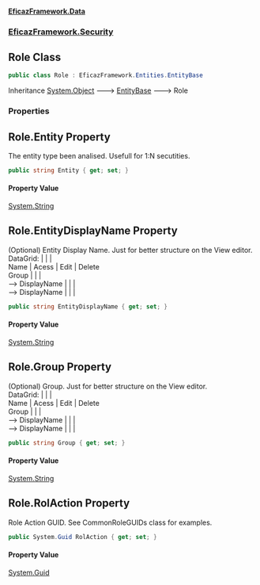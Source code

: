 #### [EficazFramework.Data](EficazFrameworkData.md 'EficazFramework Data')
### [EficazFramework.Security](EficazFrameworkData.md#EficazFramework.Security 'EficazFramework.Security')

## Role Class

```csharp
public class Role : EficazFramework.Entities.EntityBase
```

Inheritance [System.Object](https://docs.microsoft.com/en-us/dotnet/api/System.Object 'System.Object') &#129106; [EntityBase](EficazFramework.Entities/EntityBase.md 'EficazFramework.Entities.EntityBase') &#129106; Role
### Properties

<a name='EficazFramework.Security.Role.Entity'></a>

## Role.Entity Property

The entity type been analised. Usefull for 1:N secutities.

```csharp
public string Entity { get; set; }
```

#### Property Value
[System.String](https://docs.microsoft.com/en-us/dotnet/api/System.String 'System.String')

<a name='EficazFramework.Security.Role.EntityDisplayName'></a>

## Role.EntityDisplayName Property

(Optional) Entity Display Name. Just for better structure on the View editor.  
DataGrid:           |            |           |  
Name                |   Acess    |   Edit    |   Delete  
Group               |            |           |  
--> DisplayName     |            |           |  
--> DisplayName     |            |           |

```csharp
public string EntityDisplayName { get; set; }
```

#### Property Value
[System.String](https://docs.microsoft.com/en-us/dotnet/api/System.String 'System.String')

<a name='EficazFramework.Security.Role.Group'></a>

## Role.Group Property

(Optional) Group. Just for better structure on the View editor.  
DataGrid:           |            |           |  
Name                |   Acess    |   Edit    |   Delete  
Group               |            |           |  
--> DisplayName     |            |           |  
--> DisplayName     |            |           |

```csharp
public string Group { get; set; }
```

#### Property Value
[System.String](https://docs.microsoft.com/en-us/dotnet/api/System.String 'System.String')

<a name='EficazFramework.Security.Role.RolAction'></a>

## Role.RolAction Property

Role Action GUID. See CommonRoleGUIDs class for examples.

```csharp
public System.Guid RolAction { get; set; }
```

#### Property Value
[System.Guid](https://docs.microsoft.com/en-us/dotnet/api/System.Guid 'System.Guid')